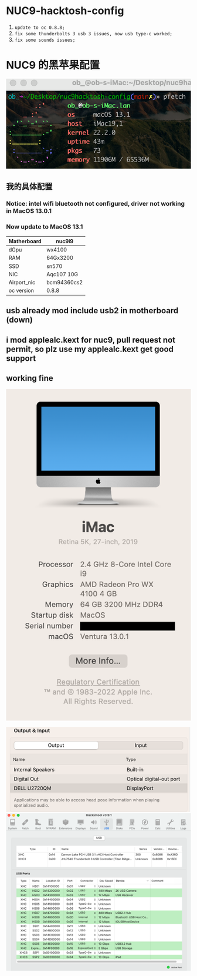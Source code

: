 # NUC9-hacktosh-config

 1. `update to oc 0.8.8;`
 2. `fix some thunderbolts 3 usb 3 issues, now usb type-c worked;`
 3. `fix some sounds issues;`

# NUC9 的黑苹果配置
![macOS 13.1](https://github.com/littlesum/nuc9hacktosh-config/blob/main/pic/Screenshot%202023-01-04%20at%2015.10.42.png?raw=true)



## 我的具体配置

### Notice: intel wifi bluetooth not configured, driver not working in MacOS 13.0.1

### Now update to MacOS 13.1

| Matherboard | nuc9i9      |
| ----------- | ----------- |
| dGpu        | wx4100      |
| RAM         | 64Gx3200    |
| SSD         | sn570       |
| NIC         | Aqc107 10G  |
| Airport_nic | bcm94360cs2 |
| oc version  | 0.8.8       |

## usb already mod include usb2 in motherboard (down)

## i mod applealc.kext for nuc9, pull request not permit, so plz use my applealc.kext get good support

## working fine

![](https://github.com/littlesum/nuc9hacktosh-config/blob/main/pic/Screenshot%202022-12-07%20at%2014.51.38.png?raw=true)

![](https://github.com/littlesum/nuc9hacktosh-config/blob/main/pic/Screenshot%202022-12-07%20at%2014.50.46.png?raw=true)
![Usb port](https://github.com/littlesum/nuc9hacktosh-config/blob/main/pic/Screenshot%202023-01-04%20at%2015.04.28.png?raw=true)



